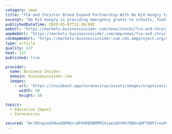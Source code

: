 ```yaml
---
category: news
title: "FCA and Chrysler Brand Expand Partnership With No Kid Hungry to Feed Children Impacted by Coronavirus School Closures"
excerpt: "No Kid Hungry is providing emergency grants to schools, food banks and community groups all across the country, and diverting staff and resources to the hardest hit communities FCA's partnership with No Kid Hungry expands on the partnership Chrysler brand announced mid-March to provide meals to kids in need with the sale of each Chrysler Pacifica FCA has partnered with more than 40 local nonprofits to feed school children in its plant communities in Illinois,"
publishedDateTime: 2020-05-07T11:30:00Z
webUrl: "https://markets.businessinsider.com/news/stocks/fca-and-chrysler-brand-expand-partnership-with-no-kid-hungry-to-feed-children-impacted-by-coronavirus-school-closures-1029176500"
ampWebUrl: "https://markets.businessinsider.com/amp/news/fca-and-chrysler-brand-expand-partnership-with-no-kid-hungry-to-feed-children-impacted-by-coronavirus-school-closures-1029176500"
cdnAmpWebUrl: "https://markets-businessinsider-com.cdn.ampproject.org/c/s/markets.businessinsider.com/amp/news/fca-and-chrysler-brand-expand-partnership-with-no-kid-hungry-to-feed-children-impacted-by-coronavirus-school-closures-1029176500"
type: article
quality: 127
heat: 127
published: true

provider:
  name: Business Insider
  domain: businessinsider.com
  images:
    - url: "https://insideout.app/coronavirus/assets/images/organizations/businessinsider.com-50x50.jpg"
      width: 50
      height: 50

topics:
  - Education Impact
  - Coronavirus

secured: "A+78X+gxodtNvwSQPKKrcAP4XRBXBMPMJXiaei8XYAh7OBU+qRF7D9Fl+xxFCO6JpM1asizIpc0pIps1Z6QeVpcDpdFhVmuMVinx7p2I0oRZoOh7UEUf9pXL7GjoNXBkhNhYMkh6L9BWls8TQWC6P35WiUNJZY2Exby9mK5jTjJY6TAmmz2ZUHpQo4vcsAZpcFIjwa1/l6luHPtxDBwVXrx25F546DKUtGH2bhNmUgXhO/k18A6AomJUYdrdqVYkNDBCbvc0r5vxFarSvUYMv/vqZOmnhhEYWQc5KkK3V92YovGPJ10HJYUogeXsdqfFTbgQ0wukDoeZcnGQfkIvq3C0u0uAGBcP+oh8ueNwP81oZdKOLf94hfIoub7aZkOJ6oyk1doN9FNolZZrhSOZfqIDvqHfF27Np091ovCWsWj65VLLvICMMpolVwm184dxVNdAV9I26VjzzIUdCWr2jNsucQuyE5UaHVlEd7UPVlg=;aS4RTXSXVW4crGTO5fEP8w=="
---
```


